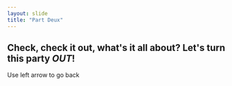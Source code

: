 ```yaml
---
layout: slide
title: "Part Deux"
---
```

## Check, check it out, what's it all about?  Let's turn this party *OUT*!
Use left arrow to go back
